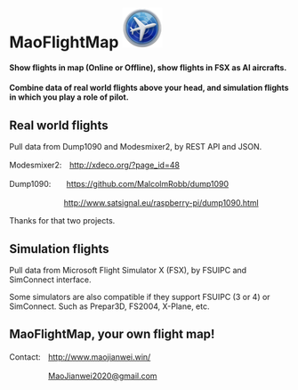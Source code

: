 # MaoFlightMap ![MaoFlightMap](https://github.com/MaoJianwei/MaoFlightMap/raw/master/icon.jpg)

#### Show flights in map (Online or Offline), show flights in FSX as AI aircrafts.
#### Combine data of real world flights above your head, and simulation flights in which you play a role of pilot.

## Real world flights

Pull data from Dump1090 and Modesmixer2, by REST API and JSON.

Modesmixer2:　http://xdeco.org/?page_id=48

Dump1090:　　https://github.com/MalcolmRobb/dump1090

　　　　　　　http://www.satsignal.eu/raspberry-pi/dump1090.html
       
Thanks for that two projects.

## Simulation flights

Pull data from Microsoft Flight Simulator X (FSX), by FSUIPC and SimConnect interface.

Some simulators are also compatible if they support FSUIPC (3 or 4) or SimConnect. Such as Prepar3D, FS2004, X-Plane, etc.

## MaoFlightMap, your own flight map!

Contact:　http://www.maojianwei.win/

　　　　　MaoJianwei2020@gmail.com
